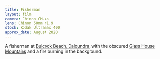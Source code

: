 ```yaml
---
title: Fisherman
layout: film
camera: Chinon CM-4s
lens: Chinon 50mm f1.9
stock: Kodak Ultramax 400
approx_date: August 2020
---
```


A fisherman at [Bulcock Beach, Caloundra](https://www.sunshinecoast.qld.gov.au/Council/Local-Laws/Bulcock-Beach-Boardwalk), with the obscured [Glass House Mountains](https://parks.des.qld.gov.au/parks/glass-house-mountains) and a fire burning in the background.